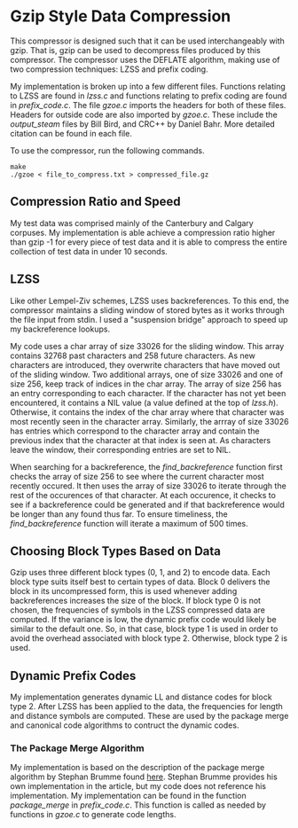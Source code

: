 # Gzip Style Data Compression

This compressor is designed such that it can be used interchangeably with gzip. That is, gzip can be used to decompress files produced by this compressor. The compressor uses the DEFLATE algorithm, making use of two compression techniques: LZSS and prefix coding.

My implementation is broken up into a few different files. Functions relating to LZSS are found in *lzss.c* and functions relating to prefix coding are found in *prefix_code.c*. The file *gzoe.c* imports the headers for both of these files. Headers for outside code are also imported by *gzoe.c*. These include the *output_steam* files by Bill Bird, and CRC++ by Daniel Bahr. More detailed citation can be found in each file.

To use the compressor, run the following commands. 

```
make
./gzoe < file_to_compress.txt > compressed_file.gz
```

## Compression Ratio and Speed

My test data was comprised mainly of the Canterbury and Calgary corpuses. My implementation is able achieve a compression ratio higher than gzip -1 for every piece of test data and it is able to compress the entire collection of test data in under 10 seconds.

## LZSS

Like other Lempel-Ziv schemes, LZSS uses backreferences. To this end, the compressor maintains a sliding window of stored bytes as it works through the file input from stdin. I used a "suspension bridge" approach to speed up my backreference lookups.

My code uses a char array of size 33026 for the sliding window. This array contains 32768 past characters and 258 future characters. As new characters are introduced, they overwrite characters that have moved out of the sliding window. Two additional arrays, one of size 33026 and one of size 256, keep track of indices in the char array. The array of size 256 has an entry corresponding to each character. If the character has not yet been encountered, it contains a NIL value (a value defined at the top of *lzss.h*). Otherwise, it contains the index of the char array where that character was most recently seen in the character array. Similarly, the arrray of size 33026 has entries which correspond to the character array and contain the previous index that the character at that index is seen at. As characters leave the window, their corresponding entries are set to NIL.

When searching for a backreference, the *find_backreference* function first checks the array of size 256 to see where the current character most recently occured. It then uses the array of size 33026 to iterate through the rest of the occurences of that character. At each occurence, it checks to see if a backreference could be generated and if that backreference would be longer than any found thus far. To ensure timeliness, the *find_backreference* function will iterate a maximum of 500 times. 

## Choosing Block Types Based on Data

Gzip uses three different block types (0, 1, and 2) to encode data. Each block type suits itself best to certain types of data. Block 0 delivers the block in its uncompressed form, this is used whenever adding backreferences increases the size of the block. If block type 0 is not chosen, the frequencies of symbols in the LZSS compressed data are computed. If the variance is low, the dynamic prefix code would likely be similar to the default one. So, in that case, block type 1 is used in order to avoid the overhead associated with block type 2. Otherwise, block type 2 is used.

## Dynamic Prefix Codes

My implementation generates dynamic LL and distance codes for block type 2. After LZSS has been applied to the data, the frequencies for length and distance symbols are computed. These are used by the package merge and canonical code algorithms to contruct the dynamic codes.

### The Package Merge Algorithm

My implementation is based on the description of the package merge algorithm by Stephan Brumme found [here](https://create.stephan-brumme.com/length-limited-prefix-codes/). Stephan Brumme provides his own implementation in the article, but my code does not reference his implementation. My implementation can be found in the function *package_merge* in *prefix_code.c*. This function is called as needed by functions in *gzoe.c* to generate code lengths.

